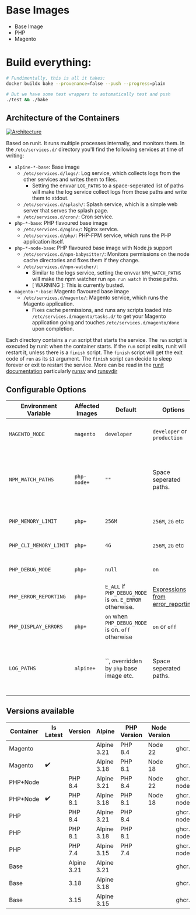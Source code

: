 # Base Images

- Base Image
- PHP
- Magento

# Build everything:

```bash
# Fundimentally, this is all it takes:
docker buildx bake --provenance=false --push --progress=plain

# But we have some test wrappers to automatically test and push
./test && ./bake
```

## Architecture of the Containers

[![Architecture](./.docs/pwh-container-stack.svg)](./.docs/pwh-container-stack.svg)

Based on runit. It runs multiple processes internally, and monitors them. In the `/etc/services.d/` directory you'll find the following services at time of writing:

- `alpine-*-base`: Base image
  - `/etc/services.d/logs/`: Log service, which collects logs from the other services and writes them to files.
    - Setting the envvar `LOG_PATHS` to a space-seperated list of paths will make the log service collect logs from those paths and write them to stdout.
  - `/etc/services.d/splash/`: Splash service, which is a simple web server that serves the splash page.
  - `/etc/services.d/cron/`: Cron service.
- `php-*-base`: PHP flavoured base image
  - `/etc/services.d/nginx/`: Nginx service.
  - `/etc/services.d/php/`: PHP-FPM service, which runs the PHP application itself.
- `php-*-node-base`: PHP flavoured base image with Node.js support
  - `/etc/services.d/npm-babysitter/`: Monitors permissions on the node cache directories and fixes them if they change.
  - `/etc/services.d/npm-watcher/`:
    - Similar to the logs service, setting the envvar `NPM_WATCH_PATHS` will make the npm watcher run `npm run watch` in those paths.
    - [ WARNING ]: This is currently busted.
- `magento-*-base`: Magento flavoured base image
  - `/etc/services.d/magento/`: Magento service, which runs the Magento application.
    - Fixes cache permissions, and runs any scripts loaded into `/etc/services.d/magento/tasks.d/` to get your Magento application going and touches `/etc/services.d/magento/done` upon completion.

Each directory contains a `run` script that starts the service.
The `run` script is executed by runit when the container starts.
If the `run` script exits, runit will restart it, unless there is a `finish` script.
The `finish` script will get the exit code of `run` as its `$1` argument.
The `finish` script can decide to sleep forever or exit to restart the service.
More can be read in the [runit documentation](http://smarden.org/runit) particularly [runsv](https://smarden.org/runit/runsv.8) and [runsvdir](https://smarden.org/runit/runsvdir.8)

## Configurable Options

| Environment Variable   | Affected Images | Default                                                   | Options                                                                                        | Description                                                                                          |
| ---------------------- | --------------- | --------------------------------------------------------- | ---------------------------------------------------------------------------------------------- | ---------------------------------------------------------------------------------------------------- |
| `MAGENTO_MODE`         | `magento`       | `developer`                                               | `developer` or `production`                                                                    | The mode in which Magento will run.                                                                  |
| `NPM_WATCH_PATHS`      | `php-node+`     | `""`                                                      | Space seperated paths.                                                                         | Paths to watch for changes. The paths to watch for changes using `npm run watch` in the application. |
| `PHP_MEMORY_LIMIT`     | `php+`          | `256M`                                                    | `256M`, `2G` etc                                                                               | The memory limit for PHP scripts.                                                                    |
| `PHP_CLI_MEMORY_LIMIT` | `php+`          | `4G`                                                      | `256M`, `2G` etc                                                                               | The memory limit for PHP CLI scripts.                                                                |
| `PHP_DEBUG_MODE`       | `php+`          | `null`                                                    | `on`                                                                                           | Enable or disable debug mode.                                                                        |
| `PHP_ERROR_REPORTING`  | `php+`          | `E_ALL` if `PHP_DEBUG_MODE` is `on`. `E_ERROR` otherwise. | [Expressions from error_reporting](https://www.php.net/manual/en/function.error-reporting.php) | override error_reporting level.                                                                      |
| `PHP_DISPLAY_ERRORS`   | `php+`          | `on` when `PHP_DEBUG_MODE` is on. `off` otherwise         | `on` or `off`                                                                                  | Enable or disable display errors.                                                                    |
| `LOG_PATHS`            | `alpine+`       | ``, overridden by `php` base image etc.                   | Space seperated paths.                                                                         | Paths to collect logs from. The paths of files to collect logs from and write them to stdout.        |

## Versions available

| Container | Is Latest | Version     | Alpine      | PHP Version | Node Version | Tag                                   |
| --------- | --------- | ----------- | ----------- | ----------- | ------------ | ------------------------------------- |
| Magento   | ️         |             | Alpine 3.21 | PHP 8.4     | Node 22      | ghcr.io/roushtech/docker/magento:8.4  |
| Magento   | ✔️        |             | Alpine 3.18 | PHP 8.1     | Node 18      | ghcr.io/roushtech/docker/magento:8.1  |
| PHP+Node  | ️         | PHP 8.4     | Alpine 3.21 | PHP 8.4     | Node 22      | ghcr.io/roushtech/docker/php-node:8.4 |
| PHP+Node  | ✔️        | PHP 8.1     | Alpine 3.18 | PHP 8.1     | Node 18      | ghcr.io/roushtech/docker/php-node:8.1 |
| PHP       |           | PHP 8.4     | Alpine 3.21 | PHP 8.4     |              | ghcr.io/roushtech/docker/php-node:8.4 |
| PHP       |           | PHP 8.1     | Alpine 3.18 | PHP 8.1     |              | ghcr.io/roushtech/docker/php-node:8.1 |
| PHP       |           | PHP 7.4     | Alpine 3.15 | PHP 7.4     |              | ghcr.io/roushtech/docker/php-node:7.4 |
| Base      |           | Alpine 3.21 | Alpine 3.21 |             |              | ghcr.io/roushtech/docker/base:3.21    |
| Base      |           | 3.18        | Alpine 3.18 |             |              | ghcr.io/roushtech/docker/base:3.18    |
| Base      |           | 3.15        | Alpine 3.15 |             |              | ghcr.io/roushtech/docker/base:3.15    |
